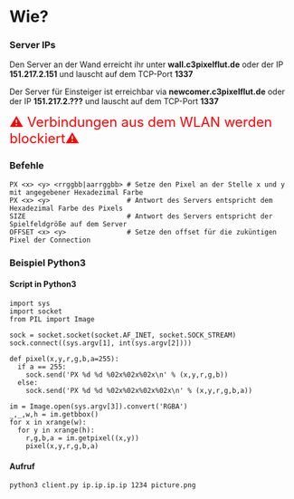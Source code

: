 # Wie?

### Server IPs
Den Server an der Wand erreicht ihr unter **wall.c3pixelflut.de** oder der IP **151.217.2.151** und lauscht auf dem TCP-Port **1337**

Der Server für Einsteiger ist erreichbar via **newcomer.c3pixelflut.de** oder der IP **151.217.2.???** und lauscht auf dem TCP-Port **1337**

<font size="5" style="color:red;">⚠️ Verbindungen aus dem WLAN werden blockiert️⚠️</font>

### Befehle

```
PX <x> <y> <rrggbb|aarrggbb> # Setze den Pixel an der Stelle x und y mit angegebener Hexadezimal Farbe
PX <x> <y>                   # Antwort des Servers entspricht dem Hexadezimal Farbe des Pixels
SIZE                         # Antwort des Servers entspricht der Spielfeldgröße auf dem Server
OFFSET <x> <y>               # Setze den offset für die zuküntigen Pixel der Connection
```

### Beispiel Python3

#### Script in Python3
``` python3
import sys
import socket
from PIL import Image

sock = socket.socket(socket.AF_INET, socket.SOCK_STREAM)
sock.connect((sys.argv[1], int(sys.argv[2])))

def pixel(x,y,r,g,b,a=255):
  if a == 255:
    sock.send('PX %d %d %02x%02x%02x\n' % (x,y,r,g,b))
  else:
    sock.send('PX %d %d %02x%02x%02x%02x\n' % (x,y,r,g,b,a))

im = Image.open(sys.argv[3]).convert('RGBA')
_,_,w,h = im.getbbox()
for x in xrange(w):
  for y in xrange(h):
    r,g,b,a = im.getpixel((x,y))
    pixel(x,y,r,g,b,a)
```

#### Aufruf
``` bash
python3 client.py ip.ip.ip.ip 1234 picture.png
```
